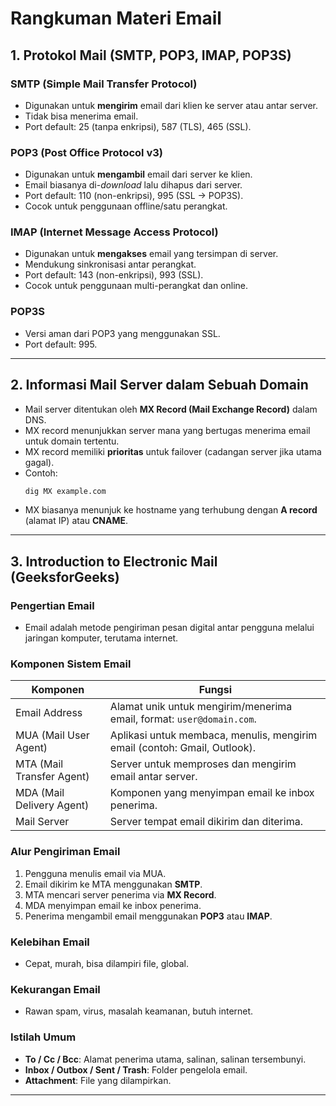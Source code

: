 # Rangkuman Materi Email

## 1. Protokol Mail (SMTP, POP3, IMAP, POP3S)

### SMTP (Simple Mail Transfer Protocol)

- Digunakan untuk **mengirim** email dari klien ke server atau antar server.
- Tidak bisa menerima email.
- Port default: 25 (tanpa enkripsi), 587 (TLS), 465 (SSL).

### POP3 (Post Office Protocol v3)

- Digunakan untuk **mengambil** email dari server ke klien.
- Email biasanya di-_download_ lalu dihapus dari server.
- Port default: 110 (non-enkripsi), 995 (SSL → POP3S).
- Cocok untuk penggunaan offline/satu perangkat.

### IMAP (Internet Message Access Protocol)

- Digunakan untuk **mengakses** email yang tersimpan di server.
- Mendukung sinkronisasi antar perangkat.
- Port default: 143 (non-enkripsi), 993 (SSL).
- Cocok untuk penggunaan multi-perangkat dan online.

### POP3S

- Versi aman dari POP3 yang menggunakan SSL.
- Port default: 995.

---

## 2. Informasi Mail Server dalam Sebuah Domain

- Mail server ditentukan oleh **MX Record (Mail Exchange Record)** dalam DNS.
- MX record menunjukkan server mana yang bertugas menerima email untuk domain tertentu.
- MX record memiliki **prioritas** untuk failover (cadangan server jika utama gagal).
- Contoh:
  ```bash
  dig MX example.com
  ```
- MX biasanya menunjuk ke hostname yang terhubung dengan **A record** (alamat IP) atau **CNAME**.

---

## 3. Introduction to Electronic Mail (GeeksforGeeks)

### Pengertian Email

- Email adalah metode pengiriman pesan digital antar pengguna melalui jaringan komputer, terutama internet.

### Komponen Sistem Email

| Komponen                  | Fungsi                                                                    |
| ------------------------- | ------------------------------------------------------------------------- |
| Email Address             | Alamat unik untuk mengirim/menerima email, format: `user@domain.com`.     |
| MUA (Mail User Agent)     | Aplikasi untuk membaca, menulis, mengirim email (contoh: Gmail, Outlook). |
| MTA (Mail Transfer Agent) | Server untuk memproses dan mengirim email antar server.                   |
| MDA (Mail Delivery Agent) | Komponen yang menyimpan email ke inbox penerima.                          |
| Mail Server               | Server tempat email dikirim dan diterima.                                 |

### Alur Pengiriman Email

1. Pengguna menulis email via MUA.
2. Email dikirim ke MTA menggunakan **SMTP**.
3. MTA mencari server penerima via **MX Record**.
4. MDA menyimpan email ke inbox penerima.
5. Penerima mengambil email menggunakan **POP3** atau **IMAP**.

### Kelebihan Email

- Cepat, murah, bisa dilampiri file, global.

### Kekurangan Email

- Rawan spam, virus, masalah keamanan, butuh internet.

### Istilah Umum

- **To / Cc / Bcc**: Alamat penerima utama, salinan, salinan tersembunyi.
- **Inbox / Outbox / Sent / Trash**: Folder pengelola email.
- **Attachment**: File yang dilampirkan.

---
